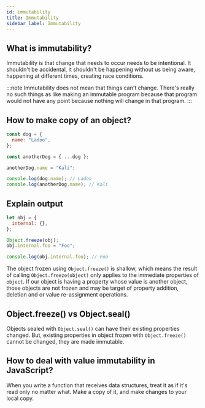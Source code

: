 ```yaml
---
id: immutability
title: Immutability
sidebar_label: Immutability
---
```


## What is immutability?

Immutability is that change that needs to occur needs to be intentional. It shouldn't be accidental, it shouldn't be happening without us being aware, happening at different times, creating race conditions.

:::note
Immutability does not mean that things can't change. There's really no such things as like making an immutable program because that program would not have any point because nothing will change in that program.
:::

## How to make copy of an object?

```js
const dog = {
  name: "Ladoo",
};

const anotherDog = { ...dog };

anotherDog.name = "Kali";

console.log(dog.name); // Ladoo
console.log(anotherDog.name); // Kali
```

## Explain output

```jsx
let obj = {
  internal: {},
};

Object.freeze(obj);
obj.internal.foo = "Foo";

console.log(obj.internal.foo); // Foo
```

The object frozen using `Object.freeze()` is shallow, which means the result of calling `Object.freeze(object)` only applies to the immediate properties of `object`. If our object is having a property whose value is another object, those objects are not frozen and may be target of property addition, deletion and or value re-assignment operations.

## Object.freeze() vs Object.seal()

Objects sealed with `Object.seal()` can have their existing properties changed. But, existing properties in object frozen with `Object.freeze()` cannot be changed, they are made immutable.

## How to deal with value immutability in JavaScript?

When you write a function that receives data structures, treat it as if it's read only no matter what. Make a copy of it, and make changes to your local copy.
